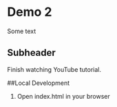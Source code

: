 # Demo 2

Some text

## Subheader

Finish watching YouTube tutorial.

##Local Development

1. Open index.html in your browser